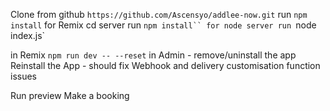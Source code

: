 Clone from github `https://github.com/Ascensyo/addlee-now.git`
run `npm install` for Remix
cd server
run ` npm install`` for node server
run  `node index.js`

in Remix `npm run dev -- --reset`
in Admin - remove/uninstall the app
Reinstall the App - should fix Webhook and delivery customisation function issues

Run preview
Make a booking
